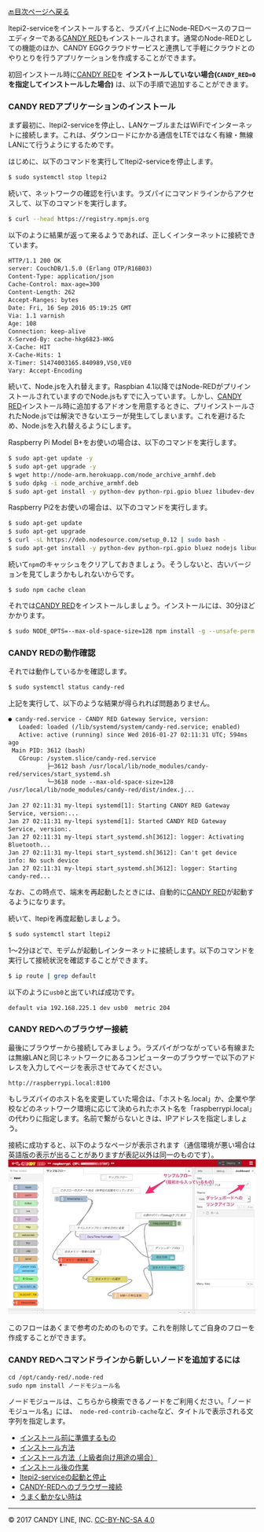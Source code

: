 [🔙目次ページへ戻る](README.md)

ltepi2-serviceをインストールすると、ラズパイ上にNode-REDベースのフローエディターである[CANDY RED](https://github.com/dbaba/candy-red)もインストールされます。通常のNode-REDとしての機能のほか、CANDY EGGクラウドサービスと連携して手軽にクラウドとのやりとりを行うアプリケーションを作成することができます。

初回インストール時に[CANDY RED](https://github.com/dbaba/candy-red)を **インストールしていない場合(`CANDY_RED=0`を指定してインストールした場合)** は、以下の手順で追加することができます。

### CANDY REDアプリケーションのインストール
まず最初に、ltepi2-serviceを停止し、LANケーブルまたはWiFiでインターネットに接続します。これは、ダウンロードにかかる通信をLTEではなく有線・無線LANにて行うようにするためです。

はじめに、以下のコマンドを実行してltepi2-serviceを停止します。

```bash
$ sudo systemctl stop ltepi2
```

続いて、ネットワークの確認を行います。ラズパイにコマンドラインからアクセスして、以下のコマンドを実行します。

```bash
$ curl --head https://registry.npmjs.org
```

以下のように結果が返って来るようであれば、正しくインターネットに接続できています。

```
HTTP/1.1 200 OK
server: CouchDB/1.5.0 (Erlang OTP/R16B03)
Content-Type: application/json
Cache-Control: max-age=300
Content-Length: 262
Accept-Ranges: bytes
Date: Fri, 16 Sep 2016 05:19:25 GMT
Via: 1.1 varnish
Age: 108
Connection: keep-alive
X-Served-By: cache-hkg6823-HKG
X-Cache: HIT
X-Cache-Hits: 1
X-Timer: S1474003165.840989,VS0,VE0
Vary: Accept-Encoding
```

続いて、Node.jsを入れ替えます。Raspbian 4.1以降ではNode-REDがプリインストールされていますのでNode.jsもすでに入っています。しかし、[CANDY RED](https://github.com/dbaba/candy-red)インストール時に追加するアドオンを用意するときに、プリインストールされたNode.jsでは解決できないエラーが発生してしまいます。これを避けるため、Node.jsを入れ替えるようにします。

Raspberry Pi Model B+をお使いの場合は、以下のコマンドを実行します。
```bash
$ sudo apt-get update -y
$ sudo apt-get upgrade -y
$ wget http://node-arm.herokuapp.com/node_archive_armhf.deb
$ sudo dpkg -i node_archive_armhf.deb
$ sudo apt-get install -y python-dev python-rpi.gpio bluez libudev-dev
```

Raspberry Pi2をお使いの場合は、以下のコマンドを実行します。
```bash
$ sudo apt-get update
$ sudo apt-get upgrade
$ curl -sL https://deb.nodesource.com/setup_0.12 | sudo bash -
$ sudo apt-get install -y python-dev python-rpi.gpio bluez nodejs libudev-dev
```

続いて`npm`のキャッシュをクリアしておきましょう。そうしないと、古いバージョンを見てしまうかもしれないからです。
```
$ sudo npm cache clean
```

それでは[CANDY RED](https://github.com/dbaba/candy-red)をインストールしましょう。インストールには、30分ほどかかります。
```bash
$ sudo NODE_OPTS=--max-old-space-size=128 npm install -g --unsafe-perm candy-red
```

### CANDY REDの動作確認
それでは動作しているかを確認します。
```bash
$ sudo systemctl status candy-red
```

上記を実行して、以下のような結果が得られれば問題ありません。

    ● candy-red.service - CANDY RED Gateway Service, version:
       Loaded: loaded (/lib/systemd/system/candy-red.service; enabled)
       Active: active (running) since Wed 2016-01-27 02:11:31 UTC; 594ms ago
     Main PID: 3612 (bash)
       CGroup: /system.slice/candy-red.service
               ├─3612 bash /usr/local/lib/node_modules/candy-red/services/start_systemd.sh
               └─3618 node --max-old-space-size=128 /usr/local/lib/node_modules/candy-red/dist/index.j...

    Jan 27 02:11:31 my-ltepi systemd[1]: Starting CANDY RED Gateway Service, version:...
    Jan 27 02:11:31 my-ltepi systemd[1]: Started CANDY RED Gateway Service, version:.
    Jan 27 02:11:31 my-ltepi start_systemd.sh[3612]: logger: Activating Bluetooth...
    Jan 27 02:11:31 my-ltepi start_systemd.sh[3612]: Can't get device info: No such device
    Jan 27 02:11:31 my-ltepi start_systemd.sh[3612]: logger: Starting candy-red...

なお、この時点で、端末を再起動したときには、自動的に[CANDY RED](https://github.com/dbaba/candy-red)が起動するようになります。

続いて、ltepiを再度起動しましょう。
```bash
$ sudo systemctl start ltepi2
```

1〜2分ほどで、モデムが起動しインターネットに接続します。以下のコマンドを実行して接続状況を確認することができます。

```bash
$ ip route | grep default
```

以下のように`usb0`と出ていれば成功です。
```
default via 192.168.225.1 dev usb0  metric 204
```

### CANDY REDへのブラウザー接続
最後にブラウザーから接続してみましょう。ラズパイがつながっている有線または無線LANと同じネットワークにあるコンピューターのブラウザーで以下のアドレスを入力してページを表示させてみてください。
```
http://raspberrypi.local:8100
```
もしラズパイのホスト名を変更していた場合は、「ホスト名.local」か、企業や学校などのネットワーク環境に応じて決められたホスト名を「raspberrypi.local」の代わりに指定します。名前で繋がらないときは、IPアドレスを指定しましょう。

接続に成功すると、以下のようなページが表示されます（通信環境が悪い場合は英語版の表示が出ることがありますが表記以外は同一のものです）。
![CANDY RED Screenshot on LTEPi for D](images/screenshot-welcome-flow.jpg "CANDY RED Screenshot on LTEPi for D")

このフローはあくまで参考のためのものです。これを削除してご自身のフローを作成することができます。

### CANDY REDへコマンドラインから新しいノードを追加するには

```
cd /opt/candy-red/.node-red
sudo npm install ノードモジュール名
```

ノードモジュールは、こちらから検索できるノードをご利用ください。「ノードモジュール名」には、`
node-red-contrib-cache`など、タイトルで表示される文字列を指定します。

* [インストール前に準備するもの](インストール前に準備するもの.md)
* [インストール方法](インストール方法.md)
* [インストール方法（上級者向け用途の場合）](インストール方法＜上級者向け用途＞.md)
* [インストール後の作業](インストール後の作業.md)
* [ltepi2-serviceの起動と停止](ltepi2-serviceの起動と停止.md)
* [CANDY-REDへのブラウザー接続](CANDY-REDへのブラウザー接続.md)
* [うまく動かない時は](うまく動かない時は.md)

---
© 2017 CANDY LINE, INC. [CC-BY-NC-SA 4.0](https://creativecommons.org/licenses/by-nc-sa/4.0/)
